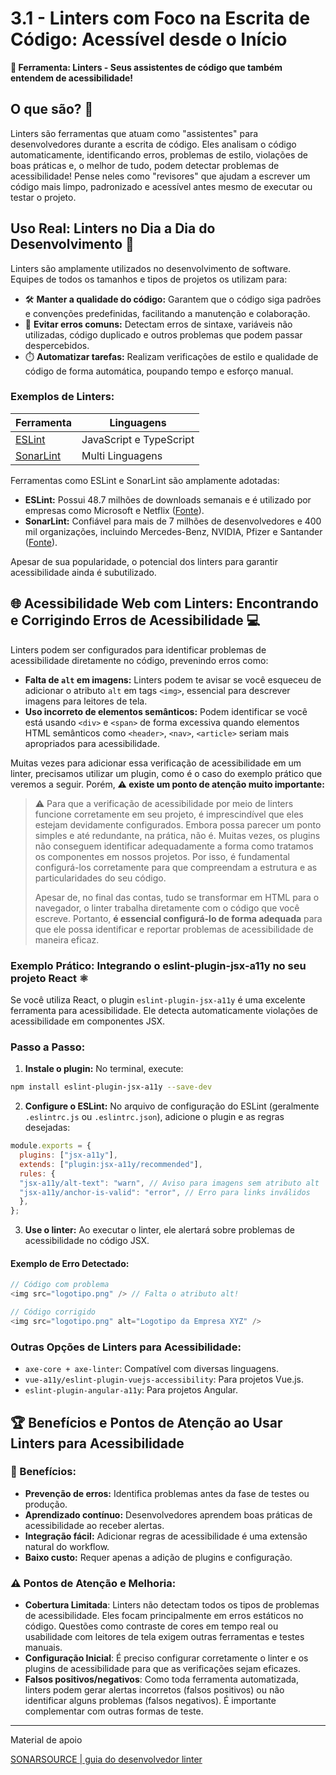 # 3.1 - Linters com Foco na Escrita de Código: Acessível desde o Início

**🧰 Ferramenta: Linters - Seus assistentes de código que também entendem de acessibilidade!**

## O que são? 🤔

Linters são ferramentas que atuam como "assistentes" para desenvolvedores durante a escrita de código. Eles analisam o código automaticamente, identificando erros, problemas de estilo, violações de boas práticas e, o melhor de tudo, podem detectar problemas de acessibilidade! Pense neles como "revisores" que ajudam a escrever um código mais limpo, padronizado e acessível antes mesmo de executar ou testar o projeto.

## Uso Real: Linters no Dia a Dia do Desenvolvimento 🚀

Linters são amplamente utilizados no desenvolvimento de software. Equipes de todos os tamanhos e tipos de projetos os utilizam para:

- 🛠️ **Manter a qualidade do código:** Garantem que o código siga padrões e convenções predefinidas, facilitando a manutenção e colaboração.
- 🐛 **Evitar erros comuns:** Detectam erros de sintaxe, variáveis não utilizadas, código duplicado e outros problemas que podem passar despercebidos.
- ⏱️ **Automatizar tarefas:** Realizam verificações de estilo e qualidade de código de forma automática, poupando tempo e esforço manual.

### Exemplos de Linters:

| Ferramenta | Linguagens |
|------------|------------|
| [ESLint](https://eslint.org/) | JavaScript e TypeScript |
| [SonarLint](https://www.sonarsource.com/products/sonarlint/) | Multi Linguagens |

Ferramentas como ESLint e SonarLint são amplamente adotadas:

- **ESLint:** Possui 48.7 milhões de downloads semanais e é utilizado por empresas como Microsoft e Netflix ([Fonte](https://eslint.org/)).
- **SonarLint:** Confiável para mais de 7 milhões de desenvolvedores e 400 mil organizações, incluindo Mercedes-Benz, NVIDIA, Pfizer e Santander ([Fonte](https://www.sonarsource.com/products/sonarlint/)).

Apesar de sua popularidade, o potencial dos linters para garantir acessibilidade ainda é subutilizado.

## 🌐 Acessibilidade Web com Linters: Encontrando e Corrigindo Erros de Acessibilidade 💻

Linters podem ser configurados para identificar problemas de acessibilidade diretamente no código, prevenindo erros como:

*   **Falta de `alt` em imagens:** Linters podem te avisar se você esqueceu de adicionar o atributo `alt` em tags `<img>`, essencial para descrever imagens para leitores de tela.
*   **Uso incorreto de elementos semânticos:** Podem identificar se você está usando `<div>` e `<span>` de forma excessiva quando elementos HTML semânticos como `<header>`, `<nav>`, `<article>` seriam mais apropriados para acessibilidade.

Muitas vezes para adicionar essa verificação de acessibilidade em um linter, precisamos utilizar um plugin, como é o caso do exemplo prático que veremos a seguir. Porém, **⚠️  existe um ponto de atenção muito importante:**


>  
> ⚠️  Para que a verificação de acessibilidade por meio de linters funcione corretamente em seu projeto, é imprescindível que eles estejam devidamente configurados. Embora possa parecer um ponto simples e até redundante, na prática, não é. Muitas vezes, os plugins não conseguem identificar adequadamente a forma como tratamos os componentes em nossos projetos. Por isso, é fundamental configurá-los corretamente para que compreendam a estrutura e as particularidades do seu código.  
>  
> Apesar de, no final das contas, tudo se transformar em HTML para o navegador, o linter trabalha diretamente com o código que você escreve. Portanto, **é essencial configurá-lo de forma adequada** para que ele possa identificar e reportar problemas de acessibilidade de maneira eficaz.  
>  


### Exemplo Prático: Integrando o eslint-plugin-jsx-a11y no seu projeto React ⚛️

Se você utiliza React, o plugin `eslint-plugin-jsx-a11y` é uma excelente ferramenta para acessibilidade. Ele detecta automaticamente violações de acessibilidade em componentes JSX.

### Passo a Passo:

1. **Instale o plugin:** No terminal, execute:
  ```bash
  npm install eslint-plugin-jsx-a11y --save-dev
  ```

2. **Configure o ESLint:** No arquivo de configuração do ESLint (geralmente `.eslintrc.js` ou `.eslintrc.json`), adicione o plugin e as regras desejadas:
  ```javascript
  module.exports = {
    plugins: ["jsx-a11y"],
    extends: ["plugin:jsx-a11y/recommended"],
    rules: {
    "jsx-a11y/alt-text": "warn", // Aviso para imagens sem atributo alt
    "jsx-a11y/anchor-is-valid": "error", // Erro para links inválidos
    },
  };
  ```

3. **Use o linter:** Ao executar o linter, ele alertará sobre problemas de acessibilidade no código JSX.

#### Exemplo de Erro Detectado:

```javascript
// Código com problema
<img src="logotipo.png" /> // Falta o atributo alt!

// Código corrigido
<img src="logotipo.png" alt="Logotipo da Empresa XYZ" />
```

### Outras Opções de Linters para Acessibilidade:

- `axe-core + axe-linter`: Compatível com diversas linguagens.
- `vue-a11y/eslint-plugin-vuejs-accessibility`: Para projetos Vue.js.
- `eslint-plugin-angular-a11y`: Para projetos Angular.

## 🏆 Benefícios e Pontos de Atenção ao Usar Linters para Acessibilidade

### 🎉 Benefícios:

- **Prevenção de erros:** Identifica problemas antes da fase de testes ou produção.
- **Aprendizado contínuo:** Desenvolvedores aprendem boas práticas de acessibilidade ao receber alertas.
- **Integração fácil:** Adicionar regras de acessibilidade é uma extensão natural do workflow.
- **Baixo custo:** Requer apenas a adição de plugins e configuração.

### ⚠️ Pontos de Atenção e Melhoria:

*   **Cobertura Limitada**: Linters não detectam todos os tipos de problemas de acessibilidade. Eles focam principalmente em erros estáticos no código. Questões como contraste de cores em tempo real ou usabilidade com leitores de tela exigem outras ferramentas e testes manuais.
*   **Configuração Inicial**: É preciso configurar corretamente o linter e os plugins de acessibilidade para que as verificações sejam eficazes.
*   **Falsos positivos/negativos**: Como toda ferramenta automatizada, linters podem gerar alertas incorretos (falsos positivos) ou não identificar alguns problemas (falsos negativos). É importante complementar com outras formas de teste.

<hr>

Material de apoio 

[SONARSOURCE | guia do desenvolvedor linter ](https://www.sonarsource.com/products/sonarlint/)